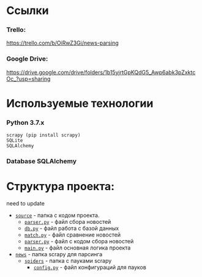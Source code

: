 # Ссылки

### Trello:
https://trello.com/b/OiRwZ3Gi/news-parsing

### Google Drive:
https://drive.google.com/drive/folders/1b15yjrtGpKQdG5_Awp6abk3pZxktcOc_?usp=sharing


# Используемые технологии

### Python 3.7.x
    scrapy (pip install scrapy)
    SQLite
    SQLAlchemy

### Database SQLAlchemy

# Структура проекта:
need to update
- [`source`](news/source) - папка с кодом проекта.
  - [`parser.py`](news/source/parser.py) - файл сбора новостей
  - [`db.py`](news/source/db.py) - файл работа с базой данных
  - [`match.py`](news/source/match.py) - файл сравнение новостей
  - [`parser.py`](news/source/parser.py) - файл с кодом сбора новостей
  - [`main.py`](main.py) - файл основная логика проекта
- [`news`](news) - папка scrapy для парсинга
  - [`spiders`](news/spiders) - папка с пауками scrapy
    - [`config.py`](news/source/config.py) - файл конфигураций для пауков
  
